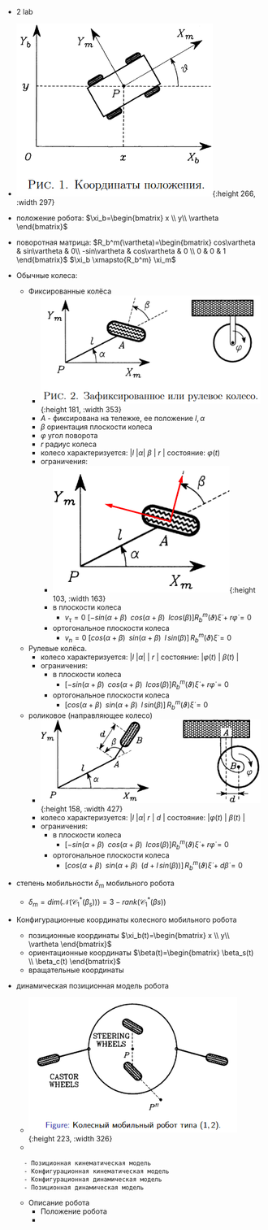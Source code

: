 - 2 lab
- ![image.png](../assets/image_1701684858736_0.png){:height 266, :width 297}
- положение робота: $\xi_b=\begin{bmatrix} x \\ y\\ \vartheta \end{bmatrix}$
- поворотная матрица: $R_b^m(\vartheta)=\begin{bmatrix} cos\vartheta & sin\vartheta & 0\\ -sin\vartheta & cos\vartheta & 0 \\ 0 & 0 & 1 \end{bmatrix}$
  $\xi_b \xmapsto{R_b^m} \xi_m$
- Обычные колеса:
	- Фиксированные колёса
		- ![image.png](../assets/image_1701684129146_0.png){:height 181, :width 353}
		- $A$ - фиксирована на тележке, ее положение $l,\alpha$
		- $\beta$ ориентация плоскости колеса
		- $\varphi$ угол поворота
		- $r$ радиус колеса
		- колесо характеризуется:
		  |$l$  |$\alpha$| $\beta$  | $r$  |
		  состояние:
		  $\varphi(t)$
		- ограничения:
			- ![image.png](../assets/image_1701692998884_0.png){:height 103, :width 163}
			- в плоскости колеса
				- $v_{\tau}=0$
				  $[-sin(\alpha+\beta)\,\,\, cos(\alpha+\beta)\,\,\, lcos(\beta)] R_b^m(\vartheta) \dot \xi + r\dot \varphi=0$
			- ортогональное плоскости колеса
				- $v_{n}=0$
				  $[cos(\alpha+\beta)\,\,\, sin(\alpha+\beta)\,\,\, l\, sin(\beta)]\, R_b^m(\vartheta) \dot \xi =0$
	- Рулевые колёса.
		- колесо характеризуется:
		  |$l$  |$\alpha$|   | $r$  |
		  состояние:
		  |$\varphi(t)$ | $\beta(t)$ |
		- ограничения:
			- в плоскости колеса
				- $[-sin(\alpha+\beta)\,\,\, cos(\alpha+\beta)\,\,\, lcos(\beta)] R_b^m(\vartheta)\dot \xi + r\dot \varphi=0$
			- ортогональное плоскости колеса
				- $[cos(\alpha+\beta)\,\,\, sin(\alpha+\beta)\,\,\, l\, sin(\beta)]\, R_b^m(\vartheta)\dot \xi =0$
	- роликовое (направляющее колесо)
		- ![image.png](../assets/image_1701693135258_0.png){:height 158, :width 427}
		- колесо характеризуется:
		  |$l$  |$\alpha$| $r$  | $d$ |
		  состояние:
		  |$\varphi(t)$ | $\beta(t)$ |
		- ограничения:
			- в плоскости колеса
				- $[-sin(\alpha+\beta)\,\,\, cos(\alpha+\beta)\,\,\, lcos(\beta)] R_b^m(\vartheta)\dot \xi + r\dot \varphi=0$
			- ортогональное плоскости колеса
				- $[cos(\alpha+\beta)\,\,\, sin(\alpha+\beta)\,\,\, (d+l\, sin(\beta))]\, R_b^m(\vartheta)\dot \xi + d \dot \beta =0$
- степень мобильности $δ_m$ мобильного
  робота
	- $δ_m = dim(\mathcal{N} (\mathcal{C}_1^* (β_s))) = 3 − rank(\mathcal{C}_1^* (βs))$
- Конфигурационные координаты колесного мобильного
  робота
	- позиционные координаты
	  $\xi_b(t)=\begin{bmatrix} x \\ y\\ \vartheta \end{bmatrix}$
	- ориентационные координаты
	  $\beta(t)=\begin{bmatrix} \beta_s(t) \\ \beta_c(t) \end{bmatrix}$
	- вращательные координаты
- динамическая позиционная модель робота
	- ![image.png](../assets/image_1701687676831_0.png){:height 223, :width 326}
	-




		- Позиционная кинематическая модель
		- Конфигурационная кинематическая модель
		- Конфигурационная динамическая модель
		- Позиционная динамическая модель
	- Описание робота
		- Положение робота
		-